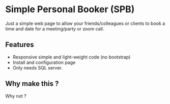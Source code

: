 # Simple Personal Booker (SPB)

Just a simple web page to allow your friends/colleagues or clients to book a time and date for a meeting/party or zoom call.

## Features

* Responsive simple and light-weight code (no bootstrap)
* Install and configuration page
* Only needs SQL server.

## Why make this ?

Why not ?
